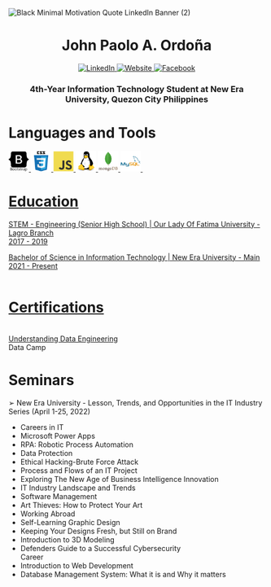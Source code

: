 ![Black Minimal Motivation Quote LinkedIn Banner (2)](https://github.com/johnpaolo16/John-Paolo-Ordona/assets/148620296/8c21bb36-08cc-4e23-b85e-b1255a082b0a)

<h1 align="center">John Paolo A. Ordoña</h1>
<p align="center">
 <a href="https://www.linkedin.com/in/ordo%C3%B1a-john-paolo-a-84b293265/">
        <img src="https://img.shields.io/badge/linkedin-%230077B5.svg?style=for-the-badge&logo=linkedin&logoColor=white" alt="LinkedIn">
    </a>
    <a href="mailto: johnpaoloordona@gmail.com">
        <img src="https://img.shields.io/badge/Gmail-D14836?style=for-the-badge&logo=gmail&logoColor=white" alt="Website">
    </a>
    <a href="https://www.facebook.com/johnpaolo.ordona"> 
        <img src="https://img.shields.io/badge/Facebook-%231877F2.svg?style=for-the-badge&logo=Facebook&logoColor=white" alt="Facebook">
    </a>
   
</p>





<h3 align="center">4th-Year Information Technology Student at New Era University, Quezon City Philippines</h3>


<h1 align="left">Languages and Tools</h1>
<p align="left"> <a href="https://getbootstrap.com" target="_blank" rel="noreferrer"> <img src="https://raw.githubusercontent.com/devicons/devicon/master/icons/bootstrap/bootstrap-plain-wordmark.svg" alt="bootstrap" width="40" height="40"/> </a> <a href="https://www.w3schools.com/css/" target="_blank" rel="noreferrer"> <img src="https://raw.githubusercontent.com/devicons/devicon/master/icons/css3/css3-original-wordmark.svg" alt="css3" width="40" height="40"/> </a> <a href="https://git-scm.com/" target="_blank" src="https://raw.githubusercontent.com/devicons/devicon/master/icons/html5/html5-original-wordmark.svg" alt="html5" width="40" height="40"/> </a> <a href="https://www.adobe.com/in/products/illustrator.html" target="_blank" rel="noreferrer"> <img src="https://raw.githubusercontent.com/devicons/devicon/master/icons/javascript/javascript-original.svg" alt="javascript" width="40" height="40"/> </a> <a href="https://www.linux.org/" target="_blank" rel="noreferrer"> <img src="https://raw.githubusercontent.com/devicons/devicon/master/icons/linux/linux-original.svg" alt="linux" width="40" height="40"/> </a> <a href="https://www.mongodb.com/" target="_blank" rel="noreferrer"> <img src="https://raw.githubusercontent.com/devicons/devicon/master/icons/mongodb/mongodb-original-wordmark.svg" alt="mongodb" width="40" height="40"/> </a> <a href="https://www.mysql.com/" target="_blank" rel="noreferrer"> <img src="https://raw.githubusercontent.com/devicons/devicon/master/icons/mysql/mysql-original-wordmark.svg" alt="mysql" width="40" height="40"/> </a> <a href="https://www.photoshop.com/en" target="_blank" rel="noreferrer"> <img                                              </a> </p>
 
<h1 align="left">Education</h1>
<p align="left">STEM - Engineering (Senior High School) | Our Lady Of Fatima University - Lagro Branch <br>
2017 - 2019 <br></p>
<p align="left">Bachelor of Science in Information Technology | New Era University - Main <br>
2021 - Present <br><br></p>

<h1 align="left">Certifications</h1>
<p align ="left"><a href="https://www.datacamp.com/completed/statement-of-accomplishment/course/ff5f32baaabbf8e47ee3b3408b411686a1f27b49" ><br>Understanding Data Engineering</a> <br>
                   Data Camp<br>
                   </center></p>

<h1 align="left">Seminars</h1>
<p align ="left">

➢ New Era University - Lesson, Trends, and 
Opportunities in the IT Industry Series (April 1-25, 
2022)
- Careers in IT <br>
- Microsoft Power Apps <br>
- RPA: Robotic Process Automation <br>
- Data Protection <br>
- Ethical Hacking-Brute Force Attack <br>
- Process and Flows of an IT Project <br> 
- Exploring The New Age of Business Intelligence 
Innovation <br>
- IT Industry Landscape and Trends <br>
- Software Management <br>
- Art Thieves: How to Protect Your Art <br>
- Working Abroad <br>
- Self-Learning Graphic Design <br>
- Keeping Your Designs Fresh, but Still on Brand <br>
- Introduction to 3D Modeling <br>
- Defenders Guide to a Successful Cybersecurity  
Career <br>
- Introduction to Web Development <br>
- Database Management System: What it is and 
Why it matters <br>

                                           





                  

